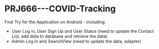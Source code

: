 # PRJ666---COVID-Tracking

First Try for the Application on Android - including: 
- User Log in, User Sign Up and User Status (need to update the Contact List, add data to database and retrieve the data)
- Admin Log In and SearchView (need to update the data, adapter)
